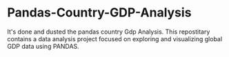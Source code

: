 # Pandas-Country-GDP-Analysis
It's done and dusted the pandas country Gdp Analysis. This repostitary contains a data analysis project focused on exploring and visualizing global GDP data using PANDAS.
